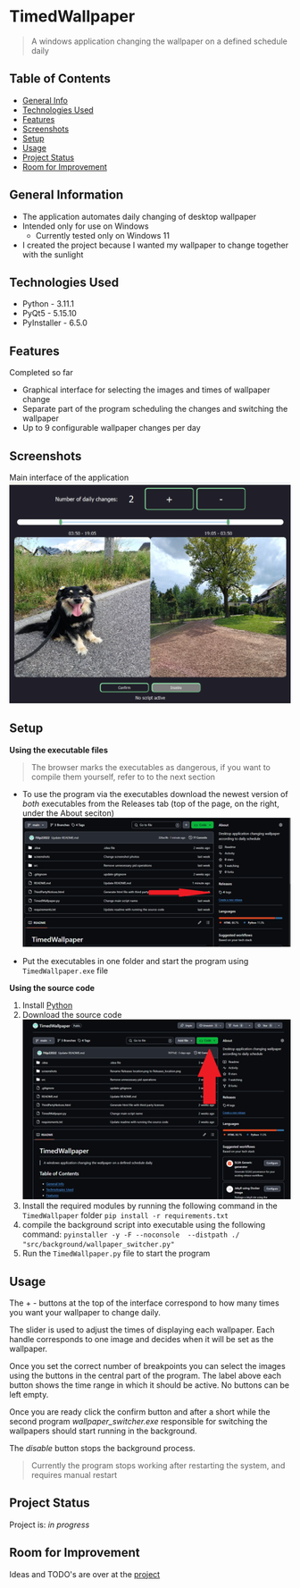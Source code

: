 # TimedWallpaper
> A windows application changing the wallpaper on a defined schedule daily

## Table of Contents
* [General Info](#general-information)
* [Technologies Used](#technologies-used)
* [Features](#features)
* [Screenshots](#screenshots)
* [Setup](#setup)
* [Usage](#usage)
* [Project Status](#project-status)
* [Room for Improvement](#room-for-improvement)
<!-- * [License](#license) -->


## General Information
- The application automates daily changing of desktop wallpaper
- Intended only for use on Windows
  - Currently tested only on Windows 11
- I created the project because I wanted my wallpaper to change together with the sunlight


## Technologies Used
- Python - 3.11.1
- PyQt5 - 5.15.10
- PyInstaller - 6.5.0


## Features
Completed so far
- Graphical interface for selecting the images and times of wallpaper change
- Separate part of the program scheduling the changes and switching the wallpaper
- Up to 9 configurable wallpaper changes per day


## Screenshots
Main interface of the application
![App Screenshot](./screenshots/screenshot1.png)


## Setup
__Using the executable files__

> The browser marks the executables as dangerous, if you want to compile them yourself, refer to to the next section

- To use the program via the executables download  the newest version of _both_ executables from the Releases tab (top of the page, on the right, under the About seciton)
![Releases location](./screenshots/Releases_location.png)

- Put the executables in one folder and start the program using `TimedWallpaper.exe` file


__Using the source code__
1. Install [Python](https://www.python.org/downloads/)
2. Download the source code
![Code location](./screenshots/Code_location.png)
3. Install the required modules by running the following command in the `TimedWallpaper` folder
`pip install -r requirements.txt`
4. compile the background script into executable using the following command: `pyinstaller -y -F --noconsole  --distpath ./  "src/background/wallpaper_switcher.py" `
5. Run the `TimedWallpaper.py` file to start the program



## Usage
The + - buttons at the top of the interface correspond to how many times you want your wallpaper to change daily.

The slider is used to adjust the times of displaying each wallpaper. Each handle corresponds to one image and decides 
when it will be set as the wallpaper. 

Once you set the correct number of breakpoints you can select the images using the buttons 
in the central part of the program. The label above each button shows the time range in which it should be active.
No buttons can be left empty.

Once you are ready click the confirm button and after a short while the second program _wallpaper_switcher.exe_ 
responsible for switching the wallpapers should start running in the background.

The _disable_ button stops the background process. 

> Currently the program stops working after restarting the system, and requires manual restart

## Project Status
Project is: _in progress_


## Room for Improvement
Ideas and TODO's are over at the [project](https://github.com/users/Filip22022/projects/3)


<!-- Optional -->
<!-- ## License -->
<!-- This project is open source and available under the [... License](). -->
